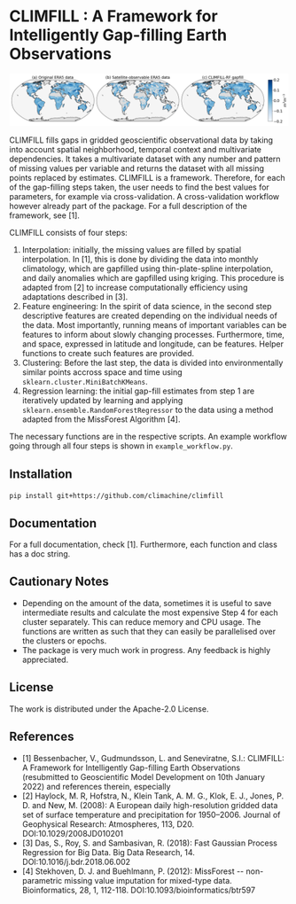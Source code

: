 # CLIMFILL : A Framework for Intelligently Gap-filling Earth Observations

![Title Image](title_image.png)

CLIMFILL fills gaps in gridded geoscientific observational data by taking into account spatial neighborhood, temporal context and multivariate dependencies. It takes a multivariate dataset with any number and pattern of missing values per variable and returns the dataset with all missing points replaced by estimates. CLIMFILL is a framework. Therefore, for each of the gap-filling steps taken, the user needs to find the best values for parameters, for example via cross-validation. A cross-validation workflow however already part of the package. For a full description of the framework, see [1].

CLIMFILL consists of four steps:

1. Interpolation: initially, the missing values are filled by spatial interpolation. In [1], this is done by dividing the data into monthly climatology, which are gapfilled using thin-plate-spline interpolation, and daily anomalies which are gapfilled using kriging. This procedure is adapted from [2] to increase computationally efficiency using adaptations described in [3].
2. Feature engineering: In the spirit of data science, in the second step descriptive features are created depending on the individual needs of the data. Most importantly, running means of important variables can be features to inform about slowly changing processes. Furthermore, time, and space, expressed in latitude and longitude, can be features. Helper functions to create such features are provided. 
3. Clustering: Before the last step, the data is divided into environmentally similar points accross space and time using `sklearn.cluster.MiniBatchKMeans`.
4. Regression learning: the initial gap-fill estimates from step 1 are iteratively updated by learning and applying `sklearn.ensemble.RandomForestRegressor` to the data using a method adapted from the MissForest Algorithm [4].

The necessary functions are in the respective scripts. An example workflow going through all four steps is shown in `example_workflow.py`.

## Installation

`pip install git+https://github.com/climachine/climfill`

## Documentation
For a full documentation, check [1]. Furthermore, each function and class has a doc string.

## Cautionary Notes
- Depending on the amount of the data, sometimes it is useful to save intermediate results and calculate the most expensive Step 4 for each cluster separately. This can reduce memory and CPU usage. The functions are written as such that they can easily be parallelised over the clusters or epochs.
- The package is very much work in progress. Any feedback is highly appreciated.

## License
The work is distributed under the Apache-2.0 License.

## References
- [1] Bessenbacher, V., Gudmundsson, L. and Seneviratne, S.I.: CLIMFILL: A Framework for Intelligently Gap-filling Earth Observations (resubmitted to Geoscientific Model Development on 10th January 2022) 
and references therein, especially
- [2] Haylock, M. R, Hofstra, N., Klein Tank, A. M. G., Klok, E. J., Jones, P. D. and New, M. (2008): A European daily high-resolution gridded data set of surface temperature and precipitation for 1950–2006. Journal of Geophysical Research: Atmospheres, 113, D20. DOI:10.1029/2008JD010201
- [3] Das, S., Roy, S. and Sambasivan, R. (2018): Fast Gaussian Process Regression for Big Data. Big Data Research, 14. DOI:10.1016/j.bdr.2018.06.002
- [4] Stekhoven, D. J. and Buehlmann, P. (2012): MissForest -- non-parametric missing value imputation for mixed-type data. Bioinformatics, 28, 1, 112-118. DOI:10.1093/bioinformatics/btr597
